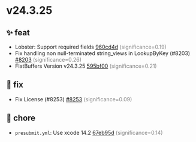 # v24.3.25
## ✨ feat
- Lobster: Support required fields [960cd4d](https://github.com/google/flatbuffers/commit/960cd4d635b98fc5daeeafee8b0a5601d45c70ad) <span style='color:grey;'>(significance=0.19)</span>
- Fix handling non null-terminated string_views in LookupByKey (#8203) [#8203](https://github.com/google/flatbuffers/pull/8203) <span style='color:grey;'>(significance=0.26)</span>
- FlatBuffers Version v24.3.25 [595bf00](https://github.com/google/flatbuffers/commit/595bf0007ab1929570c7671f091313c8fc20644e) <span style='color:grey;'>(significance=0.21)</span>
## 🐛 fix
- Fix License (#8253) [#8253](https://github.com/google/flatbuffers/pull/8253) <span style='color:grey;'>(significance=0.09)</span>
## 🔧 chore
- `presubmit.yml`: Use xcode 14.2 [67eb95d](https://github.com/google/flatbuffers/commit/67eb95de9281087ccbba9aafd6e8ab1958d12045) <span style='color:grey;'>(significance=0.14)</span>
